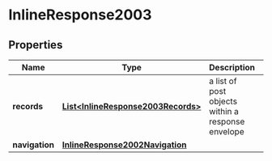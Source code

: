
# InlineResponse2003

## Properties
Name | Type | Description | Notes
------------ | ------------- | ------------- | -------------
**records** | [**List&lt;InlineResponse2003Records&gt;**](InlineResponse2003Records.md) | a list of post objects within a response envelope |  [optional]
**navigation** | [**InlineResponse2002Navigation**](InlineResponse2002Navigation.md) |  |  [optional]



